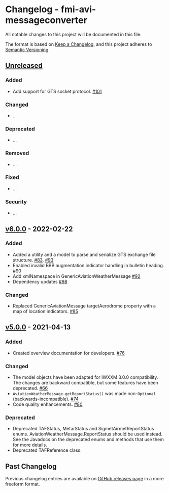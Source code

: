 # Changelog - fmi-avi-messageconverter

All notable changes to this project will be documented in this file.

The format is based on [Keep a Changelog](https://keepachangelog.com/en/1.0.0/), and this project adheres
to [Semantic Versioning](https://semver.org/spec/v2.0.0.html).

## [Unreleased]

### Added

- Add support for GTS socket protocol. [#101]

### Changed

- ...

### Deprecated

- ...

### Removed

- ...

### Fixed

- ...

### Security

- ...

## [v6.0.0] - 2022-02-22

### Added

- Added a utility and a model to parse and serialize GTS exchange file structure. [#83], [#93]
- Enabled invalid BBB augmentation indicator handling in bulletin heading. [#90]
- Add xmlNamespace in GenericAviationWeatherMessage [#92]
- Dependency updates [#98]

### Changed

- Replaced GenericAviationMessage targetAerodrome property with a map of location indicators. [#85]

## [v5.0.0] - 2021-04-13

### Added

- Created overview documentation for developers. [#76]

### Changed

- The model objects have been adapted for IWXXM 3.0.0 compatibility. The changes are backward compatible, but some features have been deprecated. [#66]
- `AviationWeatherMessage.getReportStatus()` was made non-`Optional` (backwards-incompatible). [#74]
- Code quality enhancements. [#80]

### Deprecated

- Deprecated TAFStatus, MetarStatus and SigmetAirmetReportStatus enums. AviationWeatherMessage.ReportStatus should be used instead. See the Javadocs on the
  deprecated enums and methods that use them for more details.
- Deprecated TAFReference class.

## Past Changelog

Previous changelog entries are available on [GitHub releases page](https://github.com/fmidev/fmi-avi-messageconverter/releases) in a more freeform format.


[Unreleased]: https://github.com/fmidev/fmi-avi-messageconverter/compare/fmi-avi-messageconverter-6.0.0...HEAD

[v6.0.0]: https://github.com/fmidev/fmi-avi-messageconverter/releases/tag/fmi-avi-messageconverter-6.0.0

[v5.0.0]: https://github.com/fmidev/fmi-avi-messageconverter/releases/tag/fmi-avi-messageconverter-5.0.0

[#66]: https://github.com/fmidev/fmi-avi-messageconverter/issues/66

[#74]: https://github.com/fmidev/fmi-avi-messageconverter/issues/74

[#76]: https://github.com/fmidev/fmi-avi-messageconverter/issues/76

[#80]: https://github.com/fmidev/fmi-avi-messageconverter/issues/80

[#83]: https://github.com/fmidev/fmi-avi-messageconverter/issues/83

[#85]: https://github.com/fmidev/fmi-avi-messageconverter/issues/85

[#90]: https://github.com/fmidev/fmi-avi-messageconverter/issues/90

[#93]: https://github.com/fmidev/fmi-avi-messageconverter/issues/93

[#92]: https://github.com/fmidev/fmi-avi-messageconverter/pull/92

[#98]: https://github.com/fmidev/fmi-avi-messageconverter/pull/98

[#101]: https://github.com/fmidev/fmi-avi-messageconverter/issues/101
